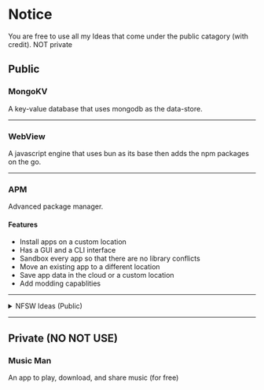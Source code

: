 # Notice

You are free to use all my Ideas that come under the public catagory (with credit). NOT private

## Public

### MongoKV 
A key-value database that uses mongodb as the data-store.

---

### WebView
A javascript engine that uses bun as its base then adds the npm packages on the go.

---

### APM
Advanced package manager.
#### Features
- Install apps on a custom location
- Has a GUI and a CLI interface
- Sandbox every app so that there are no library conflicts
- Move an existing app to a different location
- Save app data in the cloud or a custom location
- Add modding capablities

---

<details> 
<summary>NFSW Ideas (Public)</summary>

### DP (Desktop Porn)
A desktop app for watching porn with the hassle of clicking on susy links

</details>

---

## Private (NO NOT USE)

### Music Man
An app to play, download, and share music (for free)


###


